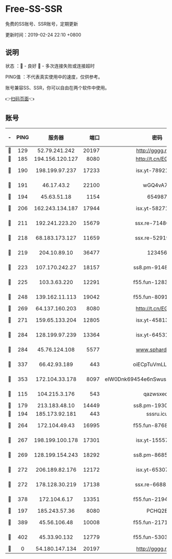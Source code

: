 # Free-SS-SSR

免费的SS账号、SSR账号，定期更新

更新时间：2019-02-24 22:10 +0800

## 说明

状态     ：🙂 - 良好 🙁 - 多次连接失败或连接超时

PING值   ：不代表真实使用中的速度，仅供参考。

账号兼容SS、SSR，你可以自由在两个软件中使用。

👉[扫码页面](https://liesauer.github.io/free-ss-ssr.github.io/)👈

## 账号

|-|PING|服务器|端口|密码|加密方式|区域|
|:----:|:----:|:-----:|-----:|:----:|:----:|:----:|
|🙂|129|52.79.241.242|20197|http://gggg.rocks|chacha20|KR|
|🙂|185|194.156.120.127|8080|http://t.cn/EGJIyrl|rc4-md5|RU|
|🙂|190|198.199.97.237|17233|isx.yt-78921785|aes-256-cfb|US|
|🙂|191|46.17.43.2|22100|wGQ4vA7D|aes-256-gcm|RU|
|🙂|194|45.63.51.18|1154|654987|chacha20|US|
|🙂|206|162.243.134.187|17944|isx.yt-58271425|aes-256-cfb|US|
|🙂|211|192.241.223.20|15679|ssx.re-71480022|aes-256-cfb|US|
|🙂|218|68.183.173.127|11659|ssx.re-52919740|aes-256-cfb|US|
|🙂|219|204.10.89.10|36477|123456|aes-256-cfb|US|
|🙂|223|107.170.242.27|18157|ss8.pm-91485344|aes-256-cfb|US|
|🙂|225|103.3.63.220|12291|f55.fun-12834026|aes-256-cfb|SG|
|🙂|248|139.162.11.113|19042|f55.fun-80913463|aes-256-cfb|SG|
|🙂|269|64.137.160.203|8080|http://t.cn/EGJIyrl|rc4-md5|CA|
|🙂|271|159.65.133.204|12805|isx.yt-45813634|aes-256-cfb|SG|
|🙂|284|128.199.97.239|13364|isx.yt-64531028|aes-256-cfb|SG|
|🙂|284|45.76.124.108|5577|www.sphard.com|aes-256-cfb|AU|
|🙂|337|66.42.93.189|443|oiECpTuVmLLxk4Ts|aes-256-cfb|US|
|🙂|353|172.104.33.178|8097|eIW0Dnk69454e6nSwuspv9DmS201tQ0D|aes-256-cfb|SG|
|🙂|115|104.215.3.176|543|qazwsxedc|aes-256-gcm|JP|
|🙂|179|213.183.48.10|14449|ss8.pm-19302630|rc4-md5|RU|
|🙂|194|185.173.92.181|443|sssru.icu|rc4-md5|RU|
|🙂|264|172.104.49.43|16995|f55.fun-87684540|aes-256-cfb|SG|
|🙂|267|198.199.100.178|17301|isx.yt-15557891|aes-256-cfb|US|
|🙂|269|128.199.154.243|18292|ss8.pm-86852078|aes-256-cfb|SG|
|🙂|272|206.189.82.176|12172|isx.yt-65307149|aes-256-cfb|SG|
|🙂|272|178.128.30.219|17138|ssx.re-66881258|aes-256-cfb|SG|
|🙂|378|172.104.6.17|13351|f55.fun-21946143|aes-256-cfb|US|
|🙁|197|185.243.57.36|8080|PCHQ2E|rc4-md5|US|
|🙁|389|45.56.106.48|10008|f55.fun-21710471|aes-256-cfb|US|
|🙁|402|45.33.90.132|12779|f55.fun-53037025|aes-256-cfb|US|
|🙁|0|54.180.147.134|20197|http://gggg.rocks|chacha20|KR|
